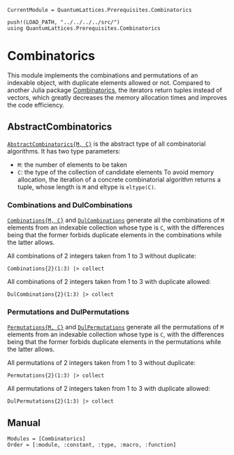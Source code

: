 ```@meta
CurrentModule = QuantumLattices.Prerequisites.Combinatorics
```

```@setup combinatorics
push!(LOAD_PATH, "../../../../src/")
using QuantumLattices.Prerequisites.Combinatorics
```

# Combinatorics

This module implements the combinations and permutations of an indexable object, with duplicate elements allowed or not. Compared to another Julia package [Combinatorics](https://github.com/JuliaMath/Combinatorics.jl), the iterators return tuples instead of vectors, which greatly decreases the memory allocation times and improves the code efficiency.

## AbstractCombinatorics

[`AbstractCombinatorics{M, C}`](@ref) is the abstract type of all combinatorial algorithms. It has two type parameters:
* `M`: the number of elements to be taken
* `C`: the type of the collection of candidate elements
To avoid memory allocation, the iteration of a concrete combinatorial algorithm returns a tuple, whose length is `M` and eltype is `eltype(C)`.

### Combinations and DulCombinations

[`Combinations{M, C}`](@ref) and [`DulCombinations`](@ref) generate all the combinations of `M` elements from an indexable collection whose type is `C`, with the differences being that the former forbids duplicate elements in the combinations while the latter allows.

All combinations of 2 integers taken from 1 to 3 without duplicate:
```@example combinatorics
Combinations{2}(1:3) |> collect
```

All combinations of 2 integers taken from 1 to 3 with duplicate allowed:
```@example combinatorics
DulCombinations{2}(1:3) |> collect
```

### Permutations and DulPermutations

[`Permutations{M, C}`](@ref) and [`DulPermutations`](@ref) generate all the permutations of `M` elements from an indexable collection whose type is `C`, with the differences being that the former forbids duplicate elements in the permutations while the latter allows.

All permutations of 2 integers taken from 1 to 3 without duplicate:
```@example combinatorics
Permutations{2}(1:3) |> collect
```

All permutations of 2 integers taken from 1 to 3 with duplicate allowed:
```@example combinatorics
DulPermutations{2}(1:3) |> collect
```

## Manual

```@autodocs
Modules = [Combinatorics]
Order = [:module, :constant, :type, :macro, :function]
```
